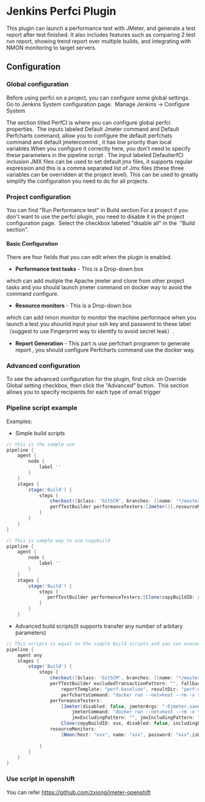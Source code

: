 # Jenkins Perfci Plugin

This plugin can launch a performance test with JMeter, and generate a test report after test finished. It also includes features such as comparing 2 test run report, showing trend report over multiple builds, and integrating with NMON monitoring to target servers.


## Configuration

### Global configuration

Before using perfci on a project, you can configure some global
settings.  Go to Jenkins System configuration page.  Manage Jenkins -\>
Configure System

The section titled PerfCI is where you can
configure global perfci properties.   The inputs labeled 	Default Jmeter command and  Default Perfcharts command, allow you to configure the default perfchats command and default jmetercommd , it has low priority than local variables.When you configure it correctly here, you don't need to specify these parameters in the pipeline script . The input labeled DefaulterfCI inclusion JMX files can be used to set default jmx files, it supports regular expression and this is a comma separated list of Jmx files (these three variables  can
be overridden at the project level). This can be used to greatly
simplify the configuration you need to do for all projects.

### Project configuration

You can find "Run Performance test" in Build section.For a project if you don't want to use the perfci plugin, you need to disable  it in the project configuration page.  Select the checkbox labeled "disable all" in the  "Build section".

#### Basic Configuration

There are four fields that you can edit when the plugin is enabled.

-   **Performance test tasks** -  This is a Drop-down box

which can add mutiple the Apache jmeter and clone from other project tasks and you should launch  jmeter command on docker way to avoid the command configure.
-   **Resource monitors**  -  This is a Drop-down box

which can add nmon monitor to monitor the machine performace  when you launch a test.you shounld input your ssh key and password to these label （suggest to use Fingerprint way to identify to avoid secret leak）.
-   **Report Generation** -  This part is use perfchart programm to generate report , you should configure Perfcharts command	use the docker way.
### Advanced configuration

To see the advanced configuration for the plugin, first click on
Override Global setting checkbox, then click the "Advanced" button. 
This section allows you to specify recipients for each type of email
trigger 

### Pipeline script example

Examples:

-   Simple build scripts

``` groovy
// this is the sample use 
pipeline {
    agent {
        node {
            label ''
        }
    }
    stages {
        stage('Build') {
            steps {         
                checkout([$class: 'GitSCM', branches: [[name: '*/master']], doGenerateSubmoduleConfigurations: false, extensions: [[$class: 'RelativeTargetDirectory', relativeTargetDir: '']], submoduleCfg: [], userRemoteConfigs: [[name: '', url: '']]])
                perfTestBuilder performanceTesters:[Jmeter()],resourceMonitors:[Nmon(host: "", name: "", password: "")]
            }        
        }
    }
}
```
``` groovy
// This is sample way to use copybuild
pipeline {
    agent {
        node {
            label ''
        }
    }
    stages {
        stage('Build') {
            steps {                
               perfTestBuilder performanceTesters:[Clone(copyBuildID: xxx)]
            }        
        }
    }

```

-   Advanced build scripts(It supports transfer any number of arbitary parameters)

``` groovy
// This scripts is equal to the simple build scripts and you can overwrite any number of params,  all the params are default in programme if you don't overwrite them.
pipeline {
    agent any
    stages {
        stage('Build') {
            steps {                
                checkout([$class: 'GitSCM', branches: [[name: '*/master']], doGenerateSubmoduleConfigurations: false, extensions: [[$class: 'RelativeTargetDirectory', relativeTargetDir: '']], submoduleCfg: [], userRemoteConfigs: [[name: '', url: '']]])
                perfTestBuilder excludedTransactionPattern: "", fallbackTimezone: "UTC",keepBuilds: 5, 
                    reportTemplate: "perf-baseline", resultDir: "perf-output",
                    perfchartsCommand: "docker run --net=host --rm -v $WORKSPACE:/data:rw docker-registry.upshift.redhat.com/errata-qe-test/perfci-agent:3.2 perfcharts",
                performanceTesters: 
                    [Jmeter(disabled: false, jmeterArgs: "-Djmeter.save.saveservice.output_format=xml", 
                        jmeterCommand: "docker run --net=host --rm -v $WORKSPACE:/data:rw -w /data/$PERFCI_WORKING_DIR docker-registry.upshift.redhat.com/errata-qe-test/perfci-agent:3.2 jmeter", 
                        jmxExcludingPattern: "", jmxIncludingPattern: "*.jmx", noAutoJTL: false),
                    Clone(copyBuildID: xxx, disabled: false, includingPattern: "**/*")], 
                resourceMonitors:
                    [Nmon(host: "xxx", name: "xxx", password: "xxx",isDisabled: false, fingerprint: "")]
                
            }        
        }
    }
}
```

### Use script in openshift
   You can refer https://github.com/zxiong/jmeter-openshift 
